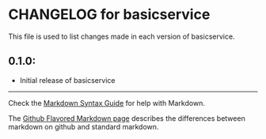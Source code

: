 # CHANGELOG for basicservice

This file is used to list changes made in each version of basicservice.

## 0.1.0:

* Initial release of basicservice

- - -
Check the [Markdown Syntax Guide](http://daringfireball.net/projects/markdown/syntax) for help with Markdown.

The [Github Flavored Markdown page](http://github.github.com/github-flavored-markdown/) describes the differences between markdown on github and standard markdown.
